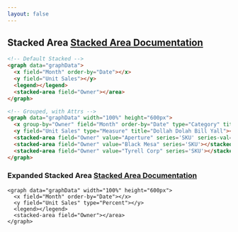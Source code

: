 ```yaml
---
layout: false
---
```

<h2>
    Stacked Area
    <span class="api-link">
      <a href="../documentation/#stacked-area">Stacked Area Documentation</a>
    </span>
</h2>

<div class="white-panel">
  <graph data="graphData" width="100%" height="600px">
    <x field="Month" order-by="Date"></x>
    <y field="Unit Sales"></y>
    <legend></legend>
    <stacked-area field="Owner"></area>
  </graph>
</div>

```html
<!-- Default Stacked -->
<graph data="graphData">
  <x field="Month" order-by="Date"></x>
  <y field="Unit Sales"></y>
  <legend></legend>
  <stacked-area field="Owner"></area>
</graph>
```

<div class="white-panel">
  <graph data="graphData" width="100%" height="600px">
    <x group-by="Owner" field="Month" order-by="Date" type="Category" title="Cream, Get the Money"></x>
    <y field="Unit Sales" type="Measure" title="Dollah Dolah Bill Yall"></y>
    <stacked-area field="Owner" value="Aperture" series='SKU' series-val="Theta Pack 6 Standard, Theta Pacl 18 Standard"></stacked-area>
    <stacked-area field="Owner" value="Black Mesa" series='SKU'></stacked-area>
    <stacked-area field="Owner" value="Tyrell Corp" series='SKU'></stacked-area>
  </graph>
</div>

```html
<!-- Grouped, with Attrs -->
<graph data="graphData" width="100%" height="600px">
  <x group-by="Owner" field="Month" order-by="Date" type="Category" title="Cream, Get the Money"></x>
  <y field="Unit Sales" type="Measure" title="Dollah Dolah Bill Yall"></y>
  <stacked-area field="Owner" value="Aperture" series='SKU' series-val="Theta Pack 6 Standard, Theta Pacl 18 Standard"></stacked-area>
  <stacked-area field="Owner" value="Black Mesa" series='SKU'></stacked-area>
  <stacked-area field="Owner" value="Tyrell Corp" series='SKU'></stacked-area>
</graph>
```

<h3>
    Expanded Stacked Area
    <span class="api-link">
      <a href="/documentation/#expanded-stacked-area">Stacked Area Documentation</a>
    </span>
</h3>

<div class="white-panel">
  <graph data="graphData" width="100%" height="600px">
    <x field="Month" order-by="Date"></x>
    <y field="Unit Sales" type="Percent"></y>
    <legend></legend>
    <stacked-area field="Owner"></area>
  </graph>
</div>

```
<graph data="graphData" width="100%" height="600px">
  <x field="Month" order-by="Date"></x>
  <y field="Unit Sales" type="Percent"></y>
  <legend></legend>
  <stacked-area field="Owner"></area>
</graph>
```
